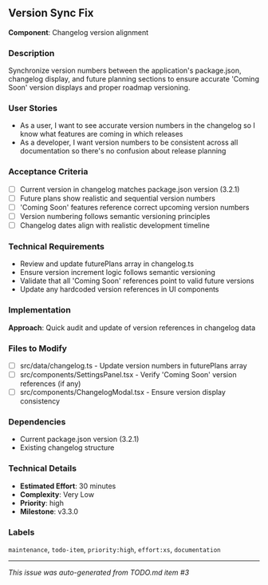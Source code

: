 ## Version Sync Fix

**Component**: Changelog version alignment

### Description
Synchronize version numbers between the application's package.json, changelog display, and future planning sections to ensure accurate 'Coming Soon' version displays and proper roadmap versioning.

### User Stories
- As a user, I want to see accurate version numbers in the changelog so I know what features are coming in which releases
- As a developer, I want version numbers to be consistent across all documentation so there's no confusion about release planning

### Acceptance Criteria
- [ ] Current version in changelog matches package.json version (3.2.1)
- [ ] Future plans show realistic and sequential version numbers
- [ ] 'Coming Soon' features reference correct upcoming version numbers
- [ ] Version numbering follows semantic versioning principles
- [ ] Changelog dates align with realistic development timeline

### Technical Requirements
- Review and update futurePlans array in changelog.ts
- Ensure version increment logic follows semantic versioning
- Validate that all 'Coming Soon' references point to valid future versions
- Update any hardcoded version references in UI components

### Implementation
**Approach**: Quick audit and update of version references in changelog data

### Files to Modify
- [ ] src/data/changelog.ts - Update version numbers in futurePlans array
- [ ] src/components/SettingsPanel.tsx - Verify 'Coming Soon' version references (if any)
- [ ] src/components/ChangelogModal.tsx - Ensure version display consistency

### Dependencies
- Current package.json version (3.2.1)
- Existing changelog structure

### Technical Details
- **Estimated Effort**: 30 minutes
- **Complexity**: Very Low
- **Priority**: high
- **Milestone**: v3.3.0

### Labels
`maintenance`, `todo-item`, `priority:high`, `effort:xs`, `documentation`

---
*This issue was auto-generated from TODO.md item #3*
